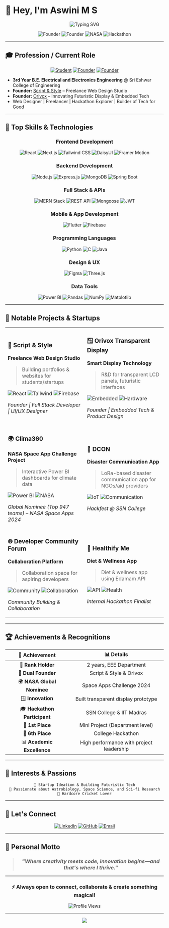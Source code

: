 # 👋 Hey, I'm Aswini M S

<div align="center">
  <img src="https://readme-typing-svg.herokuapp.com?font=Fira+Code&size=28&duration=2000&pause=500&color=BB86FC&center=true&vCenter=true&width=800&lines=🚀+Founder.+Futurist.+Full-stack+Warlock.;💻+I+don't+just+build+websites...;🌟+I+build+digital+realms+that+inspire.;⚡+Where+creativity+meets+code,+magic+happens.;🌌+Turning+ideas+into+innovative+realities.;🛠️+Crafting+the+future,+one+line+at+a+time." alt="Typing SVG" />
</div>

<div align="center">
  
![Founder](https://img.shields.io/badge/Founder-Script_&_Style-BB86FC?style=for-the-badge&logo=rocket&logoColor=black)
![Founder](https://img.shields.io/badge/Founder-Orivox-CF6679?style=for-the-badge&logo=atom&logoColor=black)
![NASA](https://img.shields.io/badge/NASA-Space_Apps_Global_Nominee-03DAC6?style=for-the-badge&logo=nasa&logoColor=black)
![Hackathon](https://img.shields.io/badge/Hackathon-Explorer-FF6B35?style=for-the-badge&logo=trophy&logoColor=black)

</div>

---

## 🎓 Profession / Current Role

<div align="center">
  
[![Student](https://img.shields.io/badge/Student-EEE_Engineering-4CAF50?style=flat-square&logo=education&logoColor=white)](https://sece.ac.in)
[![Founder](https://img.shields.io/badge/Founder-Script_&_Style-BB86FC?style=flat-square&logo=code&logoColor=white)](#)
[![Founder](https://img.shields.io/badge/Founder-Orivox-03DAC6?style=flat-square&logo=display&logoColor=white)](#)

</div>

- **3rd Year B.E. Electrical and Electronics Engineering** @ Sri Eshwar College of Engineering
- **Founder:** [Script & Style](https://github.com/aswini27ms) – Freelance Web Design Studio
- **Founder:** [Orivox](https://github.com/aswini27ms) – Innovating Futuristic Display & Embedded Tech
- Web Designer | Freelancer | Hackathon Explorer | Builder of Tech for Good

---

## 🔧 Top Skills & Technologies

<div align="center">

### Frontend Development
![React](https://img.shields.io/badge/React-1A1A1A?style=for-the-badge&logo=react&logoColor=61DAFB)
![Next.js](https://img.shields.io/badge/Next.js-1A1A1A?style=for-the-badge&logo=nextdotjs&logoColor=white)
![Tailwind CSS](https://img.shields.io/badge/Tailwind_CSS-1A1A1A?style=for-the-badge&logo=tailwind-css&logoColor=38B2AC)
![DaisyUI](https://img.shields.io/badge/DaisyUI-1A1A1A?style=for-the-badge&logo=daisyui&logoColor=5A0EF8)
![Framer Motion](https://img.shields.io/badge/Framer_Motion-1A1A1A?style=for-the-badge&logo=framer&logoColor=0055FF)

### Backend Development
![Node.js](https://img.shields.io/badge/Node.js-1A1A1A?style=for-the-badge&logo=nodedotjs&logoColor=339933)
![Express.js](https://img.shields.io/badge/Express.js-1A1A1A?style=for-the-badge&logo=express&logoColor=white)
![MongoDB](https://img.shields.io/badge/MongoDB-1A1A1A?style=for-the-badge&logo=mongodb&logoColor=4EA94B)
![Spring Boot](https://img.shields.io/badge/Spring_Boot-1A1A1A?style=for-the-badge&logo=spring&logoColor=6DB33F)

### Full Stack & APIs
![MERN Stack](https://img.shields.io/badge/MERN-Stack-1A1A1A?style=for-the-badge&logo=javascript&logoColor=BB86FC)
![REST API](https://img.shields.io/badge/REST-API-1A1A1A?style=for-the-badge&logo=api&logoColor=FF6B6B)
![Mongoose](https://img.shields.io/badge/Mongoose-1A1A1A?style=for-the-badge&logo=mongoose&logoColor=880000)
![JWT](https://img.shields.io/badge/JWT-1A1A1A?style=for-the-badge&logo=JSON%20web%20tokens&logoColor=white)

### Mobile & App Development
![Flutter](https://img.shields.io/badge/Flutter-1A1A1A?style=for-the-badge&logo=flutter&logoColor=02569B)
![Firebase](https://img.shields.io/badge/Firebase-1A1A1A?style=for-the-badge&logo=firebase&logoColor=FFCA28)

### Programming Languages
![Python](https://img.shields.io/badge/Python-1A1A1A?style=for-the-badge&logo=python&logoColor=3776AB)
![C](https://img.shields.io/badge/C-1A1A1A?style=for-the-badge&logo=c&logoColor=00599C)
![Java](https://img.shields.io/badge/Java-1A1A1A?style=for-the-badge&logo=java&logoColor=ED8B00)

### Design & UX
![Figma](https://img.shields.io/badge/Figma-1A1A1A?style=for-the-badge&logo=figma&logoColor=F24E1E)
![Three.js](https://img.shields.io/badge/Three.js-1A1A1A?style=for-the-badge&logo=three.js&logoColor=white)

### Data Tools
![Power BI](https://img.shields.io/badge/Power_BI-1A1A1A?style=for-the-badge&logo=powerbi&logoColor=F2C811)
![Pandas](https://img.shields.io/badge/Pandas-1A1A1A?style=for-the-badge&logo=pandas&logoColor=150458)
![NumPy](https://img.shields.io/badge/NumPy-1A1A1A?style=for-the-badge&logo=numpy&logoColor=013243)
![Matplotlib](https://img.shields.io/badge/Matplotlib-1A1A1A?style=for-the-badge&logo=matplotlib&logoColor=11557c)

</div>

---

## 🌟 Notable Projects & Startups

<table>
<tr>
<td width="50%">

### 🚀 Script & Style
**Freelance Web Design Studio**
> Building portfolios & websites for students/startups

![React](https://img.shields.io/badge/React-1A1A1A?style=flat-square&logo=react&logoColor=61DAFB)
![Tailwind](https://img.shields.io/badge/Tailwind-1A1A1A?style=flat-square&logo=tailwind-css&logoColor=38B2AC)
![Firebase](https://img.shields.io/badge/Firebase-1A1A1A?style=flat-square&logo=firebase&logoColor=FFCA28)

*Founder | Full Stack Developer | UI/UX Designer*

</td>
<td width="50%">

### 🪟 Orivox Transparent Display
**Smart Display Technology**
> R&D for transparent LCD panels, futuristic interfaces

![Embedded](https://img.shields.io/badge/Embedded-Systems-1A1A1A?style=flat-square&logo=raspberry-pi&logoColor=C51A4A)
![Hardware](https://img.shields.io/badge/Hardware-Design-1A1A1A?style=flat-square&logo=microchip&logoColor=4CAF50)

*Founder | Embedded Tech & Product Design*

</td>
</tr>
<tr>
<td width="50%">

### 🌍 Clima360
**NASA Space App Challenge Project**
> Interactive Power BI dashboards for climate data

![Power BI](https://img.shields.io/badge/Power_BI-1A1A1A?style=flat-square&logo=powerbi&logoColor=F2C811)
![NASA](https://img.shields.io/badge/NASA-Global_Nominee-1A1A1A?style=flat-square&logo=nasa&logoColor=0B3D91)

*Global Nominee (Top 947 teams) – NASA Space Apps 2024*

</td>
<td width="50%">

### 🛟 DCON
**Disaster Communication App**
> LoRa-based disaster communication app for NGOs/aid providers

![IoT](https://img.shields.io/badge/IoT-LoRa-1A1A1A?style=flat-square&logo=internet-of-things&logoColor=BB86FC)
![Communication](https://img.shields.io/badge/Emergency-Communication-1A1A1A?style=flat-square&logo=emergency&logoColor=FF6B35)

*Hackfest @ SSN College*

</td>
</tr>
<tr>
<td width="50%">

### 🌐 Developer Community Forum
**Collaboration Platform**
> Collaboration space for aspiring developers

![Community](https://img.shields.io/badge/Community-Building-1A1A1A?style=flat-square&logo=users&logoColor=FF6B35)
![Collaboration](https://img.shields.io/badge/Developer-Collaboration-1A1A1A?style=flat-square&logo=github&logoColor=white)

*Community Building & Collaboration*

</td>
<td width="50%">

### 🍏 Healthify Me
**Diet & Wellness App**
> Diet & wellness app using Edamam API

![API](https://img.shields.io/badge/Edamam-API-1A1A1A?style=flat-square&logo=api&logoColor=4CAF50)
![Health](https://img.shields.io/badge/Health-Wellness-1A1A1A?style=flat-square&logo=heart&logoColor=E91E63)

*Internal Hackathon Finalist*

</td>
</tr>
</table>

---

## 🏆 Achievements & Recognitions

<div align="center">
  
| 🏅 Achievement | 📊 Details |
|:---:|:---:|
| 🥇 **Rank Holder** | 2 years, EEE Department |
| 🚀 **Dual Founder** | Script & Style & Orivox |
| 🌍 **NASA Global Nominee** | Space Apps Challenge 2024 |
| 🪟 **Innovation** | Built transparent display prototype |
| 🎓 **Hackathon Participant** | SSN College & IIT Madras |
| 🥇 **1st Place** | Mini Project (Department level) |
| 🏅 **6th Place** | College Hackathon |
| 📊 **Academic Excellence** | High performance with project leadership |

</div>

---

## 🧠 Interests & Passions

<div align="center">

```
🚀 Startup Ideation & Building Futuristic Tech
🌌 Passionate about Astrobiology, Space Science, and Sci-fi Research
🏏 Hardcore Cricket Lover
```

</div>

---

## 🔗 Let's Connect

<div align="center">
  
[![LinkedIn](https://img.shields.io/badge/LinkedIn-Aswini%20M%20S-1A1A1A?style=for-the-badge&logo=linkedin&logoColor=0077B5)](https://www.linkedin.com/in/aswini-m-s-8b10a8310/)
[![GitHub](https://img.shields.io/badge/GitHub-aswini27ms-1A1A1A?style=for-the-badge&logo=github&logoColor=white)](https://github.com/aswini27ms)
[![Email](https://img.shields.io/badge/Email-aswini.ms2023eee@sece.ac.in-1A1A1A?style=for-the-badge&logo=gmail&logoColor=D14836)](mailto:aswini.ms2023eee@sece.ac.in)

</div>

---

## 💬 Personal Motto

<div align="center">
  
> ### *"Where creativity meets code, innovation begins—and that's where I thrive."*

</div>

---

<div align="center">
  
### ⚡ Always open to connect, collaborate & create something magical!

![Profile Views](https://komarev.com/ghpvc/?username=aswini27ms&color=BB86FC&style=for-the-badge)

</div>

---

<div align="center">
  <img src="https://capsule-render.vercel.app/api?type=waving&color=gradient&customColorList=24&height=100&section=footer" />
</div>
